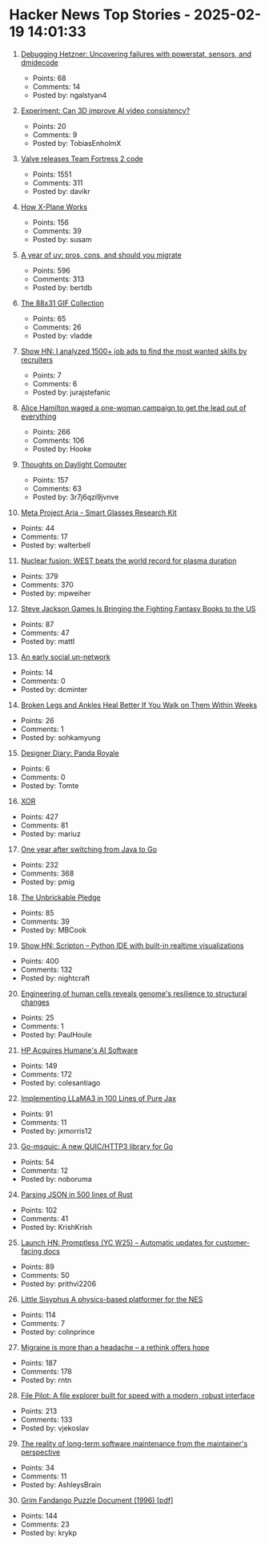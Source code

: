# Hacker News Top Stories - 2025-02-19 14:01:33

1. [Debugging Hetzner: Uncovering failures with powerstat, sensors, and dmidecode](https://www.ubicloud.com/blog/debugging-hetzner-uncovering-failures-with-powerstat-sensors-and-dmidecode)
   - Points: 68
   - Comments: 14
   - Posted by: ngalstyan4

2. [Experiment: Can 3D improve AI video consistency?](https://backdroptech.github.io/3d-to-video/)
   - Points: 20
   - Comments: 9
   - Posted by: TobiasEnholmX

3. [Valve releases Team Fortress 2 code](https://github.com/ValveSoftware/source-sdk-2013/commit/0759e2e8e179d5352d81d0d4aaded72c1704b7a9)
   - Points: 1551
   - Comments: 311
   - Posted by: davikr

4. [How X-Plane Works](https://www.x-plane.com/desktop/how-x-plane-works/)
   - Points: 156
   - Comments: 39
   - Posted by: susam

5. [A year of uv: pros, cons, and should you migrate](https://www.bitecode.dev/p/a-year-of-uv-pros-cons-and-should)
   - Points: 596
   - Comments: 313
   - Posted by: bertdb

6. [The 88x31 GIF Collection](https://cyber.dabamos.de/88x31/)
   - Points: 65
   - Comments: 26
   - Posted by: vladde

7. [Show HN: I analyzed 1500+ job ads to find the most wanted skills by recruiters](https://skillsets.tech/)
   - Points: 7
   - Comments: 6
   - Posted by: jurajstefanic

8. [Alice Hamilton waged a one-woman campaign to get the lead out of everything](https://www.smithsonianmag.com/innovation/how-alice-hamilton-waged-one-woman-campaign-get-lead-out-everything-180985960/)
   - Points: 266
   - Comments: 106
   - Posted by: Hooke

9. [Thoughts on Daylight Computer](https://jon.bo/posts/daylight-computer-1/)
   - Points: 157
   - Comments: 63
   - Posted by: 3r7j6qzi9jvnve

10. [Meta Project Aria - Smart Glasses Research Kit](https://www.projectaria.com/research-kit/?_fb_noscript=1)
   - Points: 44
   - Comments: 17
   - Posted by: walterbell

11. [Nuclear fusion: WEST beats the world record for plasma duration](https://www.cea.fr/english/Pages/News/nuclear-fusion-west-beats-the-world-record-for-plasma-duration.aspx)
   - Points: 379
   - Comments: 370
   - Posted by: mpweiher

12. [Steve Jackson Games Is Bringing the Fighting Fantasy Books to the US](https://www.sjgames.com/fightingfantasy/)
   - Points: 87
   - Comments: 47
   - Posted by: mattl

13. [An early social un-network](https://paperstack.com/an_early_social_unnetwork/)
   - Points: 14
   - Comments: 0
   - Posted by: dcminter

14. [Broken Legs and Ankles Heal Better If You Walk on Them Within Weeks](https://www.scientificamerican.com/article/broken-legs-and-ankles-heal-better-if-you-walk-on-them-within-weeks/)
   - Points: 26
   - Comments: 1
   - Posted by: sohkamyung

15. [Designer Diary: Panda Royale](https://boardgamegeek.com/blog/1/blogpost/165251/designer-diary-panda-royale)
   - Points: 6
   - Comments: 0
   - Posted by: Tomte

16. [XOR](https://www.chiark.greenend.org.uk/~sgtatham/quasiblog/xor/)
   - Points: 427
   - Comments: 81
   - Posted by: mariuz

17. [One year after switching from Java to Go](https://glasskube.dev/blog/from-java-to-go/)
   - Points: 232
   - Comments: 368
   - Posted by: pmig

18. [The Unbrickable Pledge](https://usetrmnl.com/blog/the-unbrickable-pledge)
   - Points: 85
   - Comments: 39
   - Posted by: MBCook

19. [Show HN: Scripton – Python IDE with built-in realtime visualizations](https://scripton.dev)
   - Points: 400
   - Comments: 132
   - Posted by: nightcraft

20. [Engineering of human cells reveals genome's resilience to structural changes](https://phys.org/news/2025-01-complex-human-cell-lines-reveals.html)
   - Points: 25
   - Comments: 1
   - Posted by: PaulHoule

21. [HP Acquires Humane's AI Software](https://humane.com/media/humane-hp)
   - Points: 149
   - Comments: 172
   - Posted by: colesantiago

22. [Implementing LLaMA3 in 100 Lines of Pure Jax](https://saurabhalone.com/blogs/llama3/web)
   - Points: 91
   - Comments: 11
   - Posted by: jxmorris12

23. [Go-msquic: A new QUIC/HTTP3 library for Go](https://github.com/noboruma/go-msquic)
   - Points: 54
   - Comments: 12
   - Posted by: noboruma

24. [Parsing JSON in 500 lines of Rust](https://www.krish.gg/blog/json-parser-in-rust)
   - Points: 102
   - Comments: 41
   - Posted by: KrishKrish

25. [Launch HN: Promptless (YC W25) – Automatic updates for customer-facing docs](undefined)
   - Points: 89
   - Comments: 50
   - Posted by: prithvi2206

26. [Little Sisyphus A physics-based platformer for the NES](https://pubby.games/sisyphus.html)
   - Points: 114
   - Comments: 7
   - Posted by: colinprince

27. [Migraine is more than a headache – a rethink offers hope](https://www.nature.com/articles/d41586-025-00456-x)
   - Points: 187
   - Comments: 178
   - Posted by: rntn

28. [File Pilot: A file explorer built for speed with a modern, robust interface](https://filepilot.tech/)
   - Points: 213
   - Comments: 133
   - Posted by: vjekoslav

29. [The reality of long-term software maintenance from the maintainer's perspective](https://www.construct.net/en/blogs/ashleys-blog-2/reality-long-term-software-1892)
   - Points: 34
   - Comments: 11
   - Posted by: AshleysBrain

30. [Grim Fandango Puzzle Document (1996) [pdf]](http://gameshelf.jmac.org/2008/11/13/GrimPuzzleDoc_small.pdf)
   - Points: 144
   - Comments: 23
   - Posted by: krykp

